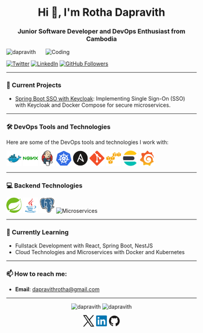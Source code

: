 <h1 align="center">Hi 👋, I'm Rotha Dapravith</h1>
<h3 align="center">Junior Software Developer and DevOps Enthusiast from Cambodia</h3>
<img align="right" alt="Coding" width="400" src="https://user-images.githubusercontent.com/69011963/137184767-79a13ec7-1bb3-4341-a6da-3a149c9c159a.gif">

<p align="left"> <img src="https://komarev.com/ghpvc/?username=dapravith&label=Profile%20views&color=0e75b6&style=flat" alt="dapravith" /> </p>

<p align="left">
<a href="https://twitter.com/rdapravith" target="_blank"><img src="https://img.shields.io/twitter/follow/rdapravith?logo=twitter&style=for-the-badge" alt="Twitter" /></a>
<a href="https://linkedin.com/in/rotha-dapravith" target="_blank"><img src="https://img.shields.io/badge/-LinkedIn-blue?style=for-the-badge&logo=linkedin&logoColor=white" alt="LinkedIn" /></a>
<a href="https://github.com/Dapravith" target="_blank"><img src="https://img.shields.io/github/followers/dapravith?logo=github&style=for-the-badge" alt="GitHub Followers" /></a>
</p>

---

### 🔭 Current Projects

- [Spring Boot SSO with Keycloak](https://github.com/Dapravith/springboot-sso-keycloak): Implementing Single Sign-On (SSO) with Keycloak and Docker Compose for secure microservices.

---

### 🛠 DevOps Tools and Technologies

Here are some of the DevOps tools and technologies I work with:

<p align="left">
  <img src="https://raw.githubusercontent.com/devicons/devicon/master/icons/docker/docker-original.svg" alt="Docker" width="40" height="40"/> 
  <img src="https://raw.githubusercontent.com/devicons/devicon/master/icons/nginx/nginx-original.svg" alt="Nginx" width="40" height="40"/>
  <img src="https://raw.githubusercontent.com/devicons/devicon/master/icons/jenkins/jenkins-original.svg" alt="Jenkins" width="40" height="40"/>
  <img src="https://raw.githubusercontent.com/devicons/devicon/master/icons/kubernetes/kubernetes-plain.svg" alt="Kubernetes" width="40" height="40"/> 
  <img src="https://raw.githubusercontent.com/devicons/devicon/master/icons/ansible/ansible-original.svg" alt="Ansible" width="40" height="40"/> 
  <img src="https://raw.githubusercontent.com/devicons/devicon/master/icons/git/git-original.svg" alt="Git" width="40" height="40"/> 
  <img src="https://raw.githubusercontent.com/devicons/devicon/master/icons/amazonwebservices/amazonwebservices-original.svg" alt="AWS" width="40" height="40"/>
  <img src="https://raw.githubusercontent.com/devicons/devicon/master/icons/elasticsearch/elasticsearch-original.svg" alt="ElasticSearch" width="40" height="40"/> 
  <img src="https://raw.githubusercontent.com/devicons/devicon/master/icons/grafana/grafana-original.svg" alt="Grafana" width="40" height="40"/> 
</p>

---

### 💻 Backend Technologies

<p align="left">
  <img src="https://raw.githubusercontent.com/devicons/devicon/master/icons/spring/spring-original.svg" alt="Spring Boot" width="40" height="40"/> 
  <img src="https://raw.githubusercontent.com/devicons/devicon/master/icons/java/java-original.svg" alt="Java" width="40" height="40"/>
  <img src="https://raw.githubusercontent.com/devicons/devicon/master/icons/postgresql/postgresql-original.svg" alt="PostgreSQL" width="40" height="40"/>
  <img src="https://raw.githubusercontent.com/devicons/devicon/master/icons/microservices/microservices-original.svg" alt="Microservices" width="40" height="40"/>
</p>

---

### 🌱 Currently Learning

- Fullstack Development with React, Spring Boot, NestJS
- Cloud Technologies and Microservices with Docker and Kubernetes

---

### 📫 How to reach me:

- **Email**: dapravithrotha@gmail.com

---

<p align="center">
  <img src="https://github-readme-stats.vercel.app/api?username=dapravith&show_icons=true&locale=en" alt="dapravith" />
  <img src="https://github-readme-streak-stats.herokuapp.com/?user=dapravith&" alt="dapravith" />
</p>

<p align="center">
  <a href="https://twitter.com/rdapravith" target="_blank"><img src="https://raw.githubusercontent.com/devicons/devicon/master/icons/twitter/twitter-original.svg" alt="Twitter" width="30" height="30"/></a>
  <a href="https://linkedin.com/in/rotha-dapravith" target="_blank"><img src="https://raw.githubusercontent.com/devicons/devicon/master/icons/linkedin/linkedin-original.svg" alt="LinkedIn" width="30" height="30"/></a>
  <a href="https://github.com/Dapravith" target="_blank"><img src="https://raw.githubusercontent.com/devicons/devicon/master/icons/github/github-original.svg" alt="GitHub" width="30" height="30"/></a>
</p>
